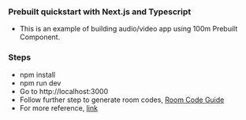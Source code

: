 ### Prebuilt quickstart with Next.js and Typescript

- This is an example of building audio/video app using 100m Prebuilt Component.

### Steps
- npm install
- npm run dev
- Go to http://localhost:3000
- Follow further step to generate room codes, [Room Code Guide](https://www.100ms.live/docs/get-started/v2/get-started/prebuilt/room-codes/overview)
- For more reference, [link](https://www.100ms.live/docs/javascript/v2/quickstart/prebuilt-quickstart)